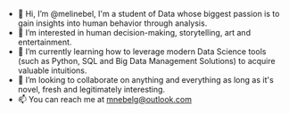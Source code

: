 - 👋 Hi, I’m @melinebel, I'm a student of Data whose biggest passion is to gain insights into human behavior through analysis. 
- 👀 I’m interested in human decision-making, storytelling, art and entertainment.  
- 🌱 I’m currently learning how to leverage modern Data Science tools (such as Python, SQL and Big Data Management Solutions) to acquire valuable intuitions.  
- 💞️ I’m looking to collaborate on anything and everything as long as it's novel, fresh and legitimately interesting.
- 📫 You can reach me at mnebelg@outlook.com

<!---
melinebel/melinebel is a ✨ special ✨ repository because its `README.md` (this file) appears on your GitHub profile.
You can click the Preview link to take a look at your changes.
--->
